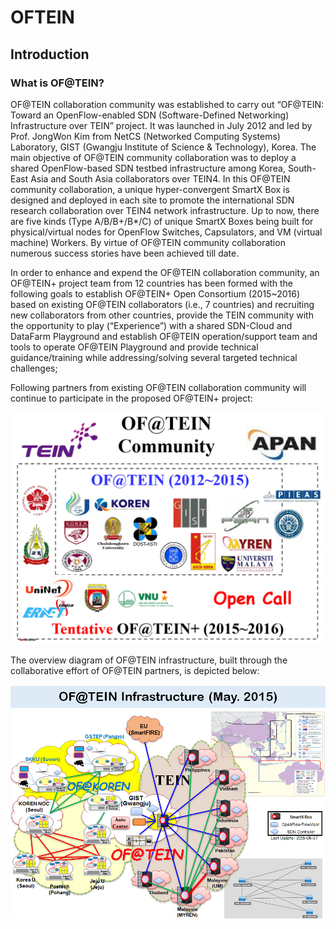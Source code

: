 # OFTEIN 


##  **Introduction**

###  What is OF@TEIN?



OF@TEIN collaboration community was established to carry out “OF@TEIN: Toward an OpenFlow-enabled SDN (Software-Defined Networking) Infrastructure over TEIN” project. It was launched in July 2012 and led by Prof. JongWon Kim from NetCS (Networked Computing Systems) Laboratory, GIST (Gwangju Institute of Science & Technology), Korea. The main objective of OF@TEIN community collaboration was to deploy a shared OpenFlow-based SDN testbed infrastructure among Korea, South-East Asia and South Asia collaborators over TEIN4. In this OF@TEIN community collaboration, a unique hyper-convergent SmartX Box is designed and deployed in each site to promote the international SDN research collaboration over TEIN4 network infrastructure. Up to now, there are five kinds (Type A/B/B+/B*/C) of unique SmartX Boxes being built for physical/virtual nodes for OpenFlow Switches, Capsulators, and VM (virtual machine) Workers. By virtue of OF@TEIN community collaboration numerous success stories have been achieved till date.

In order to enhance and expend the OF@TEIN collaboration community, an OF@TEIN+ project team from 12 countries has been formed with the following goals to establish OF@TEIN+ Open Consortium (2015~2016) based on existing OF@TEIN collaborators (i.e., 7 countries) and recruiting new collaborators from other countries, provide the TEIN community with the opportunity to play (“Experience”) with a shared SDN-Cloud and DataFarm Playground and establish OF@TEIN operation/support team and tools to operate OF@TEIN Playground and provide technical guidance/training while addressing/solving several targeted technical challenges;

Following partners from existing OF@TEIN collaboration community will continue to participate in the proposed OF@TEIN+ project:

![of tein-1](Images/oftein-1.png)

The overview diagram of OF@TEIN infrastructure, built through the collaborative effort of OF@TEIN partners, is depicted below:
 
![of tein-2](Images/oftein-2.png)
